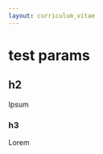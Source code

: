 ```yaml
---
layout: curriculum_vitae
---
```

# test params
<p data-jl-areas="informatique computer">

## h2
Ipsum

</p>
<p data-jl-areas="wood kitchen">

### h3
Lorem

</p>